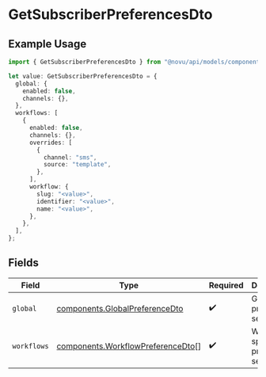 # GetSubscriberPreferencesDto

## Example Usage

```typescript
import { GetSubscriberPreferencesDto } from "@novu/api/models/components";

let value: GetSubscriberPreferencesDto = {
  global: {
    enabled: false,
    channels: {},
  },
  workflows: [
    {
      enabled: false,
      channels: {},
      overrides: [
        {
          channel: "sms",
          source: "template",
        },
      ],
      workflow: {
        slug: "<value>",
        identifier: "<value>",
        name: "<value>",
      },
    },
  ],
};
```

## Fields

| Field                                                                                  | Type                                                                                   | Required                                                                               | Description                                                                            |
| -------------------------------------------------------------------------------------- | -------------------------------------------------------------------------------------- | -------------------------------------------------------------------------------------- | -------------------------------------------------------------------------------------- |
| `global`                                                                               | [components.GlobalPreferenceDto](../../models/components/globalpreferencedto.md)       | :heavy_check_mark:                                                                     | Global preference settings                                                             |
| `workflows`                                                                            | [components.WorkflowPreferenceDto](../../models/components/workflowpreferencedto.md)[] | :heavy_check_mark:                                                                     | Workflow-specific preference settings                                                  |